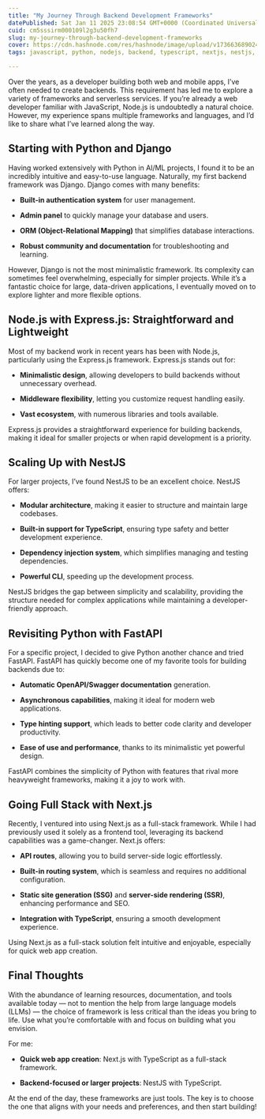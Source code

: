 ```yaml
---
title: "My Journey Through Backend Development Frameworks"
datePublished: Sat Jan 11 2025 23:08:54 GMT+0000 (Coordinated Universal Time)
cuid: cm5sssirm000109l2g3u50fh7
slug: my-journey-through-backend-development-frameworks
cover: https://cdn.hashnode.com/res/hashnode/image/upload/v1736636890248/6794a002-c297-4fc9-8473-82bb2d7e69fe.webp
tags: javascript, python, nodejs, backend, typescript, nextjs, nestjs, fastapi

---
```


Over the years, as a developer building both web and mobile apps, I’ve often needed to create backends. This requirement has led me to explore a variety of frameworks and serverless services. If you’re already a web developer familiar with JavaScript, Node.js is undoubtedly a natural choice. However, my experience spans multiple frameworks and languages, and I’d like to share what I’ve learned along the way.

## **Starting with Python and Django**

Having worked extensively with Python in AI/ML projects, I found it to be an incredibly intuitive and easy-to-use language. Naturally, my first backend framework was Django. Django comes with many benefits:

* **Built-in authentication system** for user management.
    
* **Admin panel** to quickly manage your database and users.
    
* **ORM (Object-Relational Mapping)** that simplifies database interactions.
    
* **Robust community and documentation** for troubleshooting and learning.
    

However, Django is not the most minimalistic framework. Its complexity can sometimes feel overwhelming, especially for simpler projects. While it’s a fantastic choice for large, data-driven applications, I eventually moved on to explore lighter and more flexible options.

## **Node.js with Express.js: Straightforward and Lightweight**

Most of my backend work in recent years has been with Node.js, particularly using the Express.js framework. Express.js stands out for:

* **Minimalistic design**, allowing developers to build backends without unnecessary overhead.
    
* **Middleware flexibility**, letting you customize request handling easily.
    
* **Vast ecosystem**, with numerous libraries and tools available.
    

Express.js provides a straightforward experience for building backends, making it ideal for smaller projects or when rapid development is a priority.

## **Scaling Up with NestJS**

For larger projects, I’ve found NestJS to be an excellent choice. NestJS offers:

* **Modular architecture**, making it easier to structure and maintain large codebases.
    
* **Built-in support for TypeScript**, ensuring type safety and better development experience.
    
* **Dependency injection system**, which simplifies managing and testing dependencies.
    
* **Powerful CLI**, speeding up the development process.
    

NestJS bridges the gap between simplicity and scalability, providing the structure needed for complex applications while maintaining a developer-friendly approach.

## **Revisiting Python with FastAPI**

For a specific project, I decided to give Python another chance and tried FastAPI. FastAPI has quickly become one of my favorite tools for building backends due to:

* **Automatic OpenAPI/Swagger documentation** generation.
    
* **Asynchronous capabilities**, making it ideal for modern web applications.
    
* **Type hinting support**, which leads to better code clarity and developer productivity.
    
* **Ease of use and performance**, thanks to its minimalistic yet powerful design.
    

FastAPI combines the simplicity of Python with features that rival more heavyweight frameworks, making it a joy to work with.

## **Going Full Stack with Next.js**

Recently, I ventured into using Next.js as a full-stack framework. While I had previously used it solely as a frontend tool, leveraging its backend capabilities was a game-changer. Next.js offers:

* **API routes**, allowing you to build server-side logic effortlessly.
    
* **Built-in routing system**, which is seamless and requires no additional configuration.
    
* **Static site generation (SSG)** and **server-side rendering (SSR)**, enhancing performance and SEO.
    
* **Integration with TypeScript**, ensuring a smooth development experience.
    

Using Next.js as a full-stack solution felt intuitive and enjoyable, especially for quick web app creation.

## **Final Thoughts**

With the abundance of learning resources, documentation, and tools available today — not to mention the help from large language models (LLMs) — the choice of framework is less critical than the ideas you bring to life. Use what you’re comfortable with and focus on building what you envision.

For me:

* **Quick web app creation**: Next.js with TypeScript as a full-stack framework.
    
* **Backend-focused or larger projects**: NestJS with TypeScript.
    

At the end of the day, these frameworks are just tools. The key is to choose the one that aligns with your needs and preferences, and then start building!
